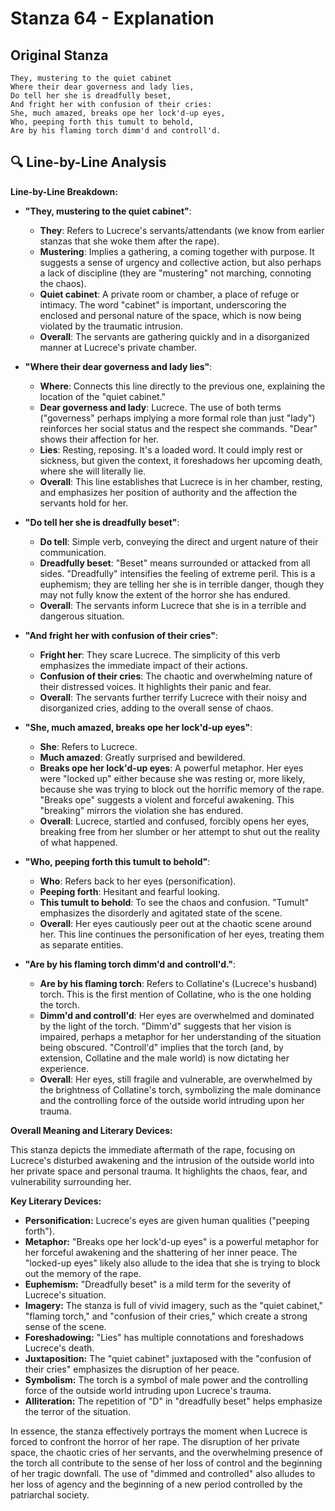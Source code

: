# Stanza 64 - Explanation

## Original Stanza
```
They, mustering to the quiet cabinet
Where their dear governess and lady lies,
Do tell her she is dreadfully beset,
And fright her with confusion of their cries:
She, much amazed, breaks ope her lock'd-up eyes,
Who, peeping forth this tumult to behold,
Are by his flaming torch dimm'd and controll'd.
```

## 🔍 Line-by-Line Analysis
**Line-by-Line Breakdown:**

*   **"They, mustering to the quiet cabinet"**:

    *   **They**: Refers to Lucrece's servants/attendants (we know from earlier stanzas that she woke them after the rape).
    *   **Mustering**: Implies a gathering, a coming together with purpose. It suggests a sense of urgency and collective action, but also perhaps a lack of discipline (they are "mustering" not marching, connoting the chaos).
    *   **Quiet cabinet**: A private room or chamber, a place of refuge or intimacy. The word "cabinet" is important, underscoring the enclosed and personal nature of the space, which is now being violated by the traumatic intrusion.
    *   **Overall**: The servants are gathering quickly and in a disorganized manner at Lucrece's private chamber.

*   **"Where their dear governess and lady lies"**:

    *   **Where**: Connects this line directly to the previous one, explaining the location of the "quiet cabinet."
    *   **Dear governess and lady**: Lucrece.  The use of both terms ("governess" perhaps implying a more formal role than just "lady") reinforces her social status and the respect she commands. "Dear" shows their affection for her.
    *   **Lies**: Resting, reposing. It's a loaded word. It could imply rest or sickness, but given the context, it foreshadows her upcoming death, where she will literally lie.
    *   **Overall**: This line establishes that Lucrece is in her chamber, resting, and emphasizes her position of authority and the affection the servants hold for her.

*   **"Do tell her she is dreadfully beset"**:

    *   **Do tell**: Simple verb, conveying the direct and urgent nature of their communication.
    *   **Dreadfully beset**: "Beset" means surrounded or attacked from all sides. "Dreadfully" intensifies the feeling of extreme peril.  This is a euphemism; they are telling her she is in terrible danger, though they may not fully know the extent of the horror she has endured.
    *   **Overall**: The servants inform Lucrece that she is in a terrible and dangerous situation.

*   **"And fright her with confusion of their cries"**:

    *   **Fright her**: They scare Lucrece. The simplicity of this verb emphasizes the immediate impact of their actions.
    *   **Confusion of their cries**: The chaotic and overwhelming nature of their distressed voices. It highlights their panic and fear.
    *   **Overall**: The servants further terrify Lucrece with their noisy and disorganized cries, adding to the overall sense of chaos.

*   **"She, much amazed, breaks ope her lock'd-up eyes"**:

    *   **She**: Refers to Lucrece.
    *   **Much amazed**: Greatly surprised and bewildered.
    *   **Breaks ope her lock'd-up eyes**: A powerful metaphor.  Her eyes were "locked up" either because she was resting or, more likely, because she was trying to block out the horrific memory of the rape. "Breaks ope" suggests a violent and forceful awakening.  This "breaking" mirrors the violation she has endured.
    *   **Overall**: Lucrece, startled and confused, forcibly opens her eyes, breaking free from her slumber or her attempt to shut out the reality of what happened.

*   **"Who, peeping forth this tumult to behold"**:

    *   **Who**: Refers back to her eyes (personification).
    *   **Peeping forth**: Hesitant and fearful looking.
    *   **This tumult to behold**: To see the chaos and confusion. "Tumult" emphasizes the disorderly and agitated state of the scene.
    *   **Overall**: Her eyes cautiously peer out at the chaotic scene around her. This line continues the personification of her eyes, treating them as separate entities.

*   **"Are by his flaming torch dimm'd and controll'd."**:

    *   **Are by his flaming torch**: Refers to Collatine's (Lucrece's husband) torch. This is the first mention of Collatine, who is the one holding the torch.
    *   **Dimm'd and controll'd**: Her eyes are overwhelmed and dominated by the light of the torch. "Dimm'd" suggests that her vision is impaired, perhaps a metaphor for her understanding of the situation being obscured. "Controll'd" implies that the torch (and, by extension, Collatine and the male world) is now dictating her experience.
    *   **Overall**: Her eyes, still fragile and vulnerable, are overwhelmed by the brightness of Collatine's torch, symbolizing the male dominance and the controlling force of the outside world intruding upon her trauma.

**Overall Meaning and Literary Devices:**

This stanza depicts the immediate aftermath of the rape, focusing on Lucrece's disturbed awakening and the intrusion of the outside world into her private space and personal trauma.  It highlights the chaos, fear, and vulnerability surrounding her.

**Key Literary Devices:**

*   **Personification:** Lucrece's eyes are given human qualities ("peeping forth").
*   **Metaphor:** "Breaks ope her lock'd-up eyes" is a powerful metaphor for her forceful awakening and the shattering of her inner peace. The "locked-up eyes" likely also allude to the idea that she is trying to block out the memory of the rape.
*   **Euphemism:** "Dreadfully beset" is a mild term for the severity of Lucrece's situation.
*   **Imagery:** The stanza is full of vivid imagery, such as the "quiet cabinet," "flaming torch," and "confusion of their cries," which create a strong sense of the scene.
*   **Foreshadowing:** "Lies" has multiple connotations and foreshadows Lucrece's death.
*   **Juxtaposition:** The "quiet cabinet" juxtaposed with the "confusion of their cries" emphasizes the disruption of her peace.
*   **Symbolism:** The torch is a symbol of male power and the controlling force of the outside world intruding upon Lucrece's trauma.
*   **Alliteration:** The repetition of "D" in "dreadfully beset" helps emphasize the terror of the situation.

In essence, the stanza effectively portrays the moment when Lucrece is forced to confront the horror of her rape. The disruption of her private space, the chaotic cries of her servants, and the overwhelming presence of the torch all contribute to the sense of her loss of control and the beginning of her tragic downfall. The use of "dimmed and controlled" also alludes to her loss of agency and the beginning of a new period controlled by the patriarchal society.
